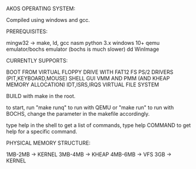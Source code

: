AKOS OPERATING SYSTEM:

Compiled using windows and gcc.

PREREQUISITES:

mingw32 -> make, ld, gcc
nasm
python 3.x
windows 10+
qemu emulator/bochs emulator (bochs is much slower)
dd
WinImage

CURRENTLY SUPPORTS:

BOOT FROM VIRTUAL FLOPPY DRIVE WITH FAT12 FS
PS/2 DRIVERS (PIT,KEYBOARD,MOUSE)
SHELL GUI
VMM AND PMM (AND KHEAP MEMORY ALLOCATION)
IDT,ISRS,IRQS
VIRTUAL FILE SYSTEM

BUILD with make in the root.

to start, run "make runq" to run with QEMU or "make run" to run with BOCHS, change the parameter in the makefile accordingly.

type help in the shell to get a list of commands, type help COMMAND to get help for a specific command.

PHYSICAL MEMORY STRUCTURE:

1MB-2MB -> KERNEL
3MB-4MB -> KHEAP
4MB-6MB -> VFS
3GB -> KERNEL
